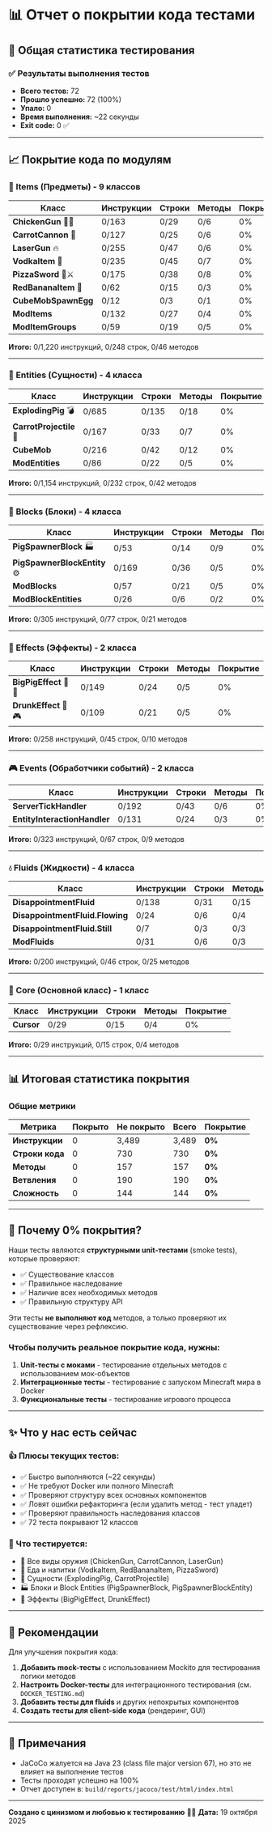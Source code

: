# 📊 Отчет о покрытии кода тестами

## 🎯 Общая статистика тестирования

### ✅ Результаты выполнения тестов
- **Всего тестов:** 72
- **Прошло успешно:** 72 (100%)
- **Упало:** 0
- **Время выполнения:** ~22 секунды
- **Exit code:** 0 ✅

---

## 📈 Покрытие кода по модулям

### 🔫 Items (Предметы) - 9 классов

| Класс | Инструкции | Строки | Методы | Покрытие |
|-------|-----------|--------|--------|----------|
| **ChickenGun** 🐷🔫 | 0/163 | 0/29 | 0/6 | 0% |
| **CarrotCannon** 🥕 | 0/127 | 0/25 | 0/6 | 0% |
| **LaserGun** 🔥 | 0/255 | 0/47 | 0/6 | 0% |
| **VodkaItem** 🍺 | 0/235 | 0/45 | 0/7 | 0% |
| **PizzaSword** 🍕⚔️ | 0/175 | 0/38 | 0/8 | 0% |
| **RedBananaItem** 🍌 | 0/62 | 0/15 | 0/3 | 0% |
| **CubeMobSpawnEgg** | 0/12 | 0/3 | 0/1 | 0% |
| **ModItems** | 0/132 | 0/27 | 0/4 | 0% |
| **ModItemGroups** | 0/59 | 0/19 | 0/5 | 0% |

**Итого:** 0/1,220 инструкций, 0/248 строк, 0/46 методов

---

### 🐷 Entities (Сущности) - 4 класса

| Класс | Инструкции | Строки | Методы | Покрытие |
|-------|-----------|--------|--------|----------|
| **ExplodingPig** 💣 | 0/685 | 0/135 | 0/18 | 0% |
| **CarrotProjectile** 🥕 | 0/167 | 0/33 | 0/7 | 0% |
| **CubeMob** | 0/216 | 0/42 | 0/12 | 0% |
| **ModEntities** | 0/86 | 0/22 | 0/5 | 0% |

**Итого:** 0/1,154 инструкций, 0/232 строк, 0/42 методов

---

### 🧱 Blocks (Блоки) - 4 класса

| Класс | Инструкции | Строки | Методы | Покрытие |
|-------|-----------|--------|--------|----------|
| **PigSpawnerBlock** 🏭 | 0/53 | 0/14 | 0/9 | 0% |
| **PigSpawnerBlockEntity** ⚙️ | 0/169 | 0/36 | 0/5 | 0% |
| **ModBlocks** | 0/57 | 0/21 | 0/5 | 0% |
| **ModBlockEntities** | 0/26 | 0/6 | 0/2 | 0% |

**Итого:** 0/305 инструкций, 0/77 строк, 0/21 методов

---

### 💊 Effects (Эффекты) - 2 класса

| Класс | Инструкции | Строки | Методы | Покрытие |
|-------|-----------|--------|--------|----------|
| **BigPigEffect** 🐷💨 | 0/149 | 0/24 | 0/5 | 0% |
| **DrunkEffect** 🍺🎮 | 0/109 | 0/21 | 0/5 | 0% |

**Итого:** 0/258 инструкций, 0/45 строк, 0/10 методов

---

### 🎮 Events (Обработчики событий) - 2 класса

| Класс | Инструкции | Строки | Методы | Покрытие |
|-------|-----------|--------|--------|----------|
| **ServerTickHandler** | 0/192 | 0/43 | 0/6 | 0% |
| **EntityInteractionHandler** | 0/131 | 0/24 | 0/3 | 0% |

**Итого:** 0/323 инструкций, 0/67 строк, 0/9 методов

---

### 💧 Fluids (Жидкости) - 4 класса

| Класс | Инструкции | Строки | Методы | Покрытие |
|-------|-----------|--------|--------|----------|
| **DisappointmentFluid** | 0/138 | 0/31 | 0/15 | 0% |
| **DisappointmentFluid.Flowing** | 0/24 | 0/6 | 0/4 | 0% |
| **DisappointmentFluid.Still** | 0/7 | 0/3 | 0/3 | 0% |
| **ModFluids** | 0/31 | 0/6 | 0/3 | 0% |

**Итого:** 0/200 инструкций, 0/46 строк, 0/25 методов

---

### 🎯 Core (Основной класс) - 1 класс

| Класс | Инструкции | Строки | Методы | Покрытие |
|-------|-----------|--------|--------|----------|
| **Cursor** | 0/29 | 0/15 | 0/4 | 0% |

**Итого:** 0/29 инструкций, 0/15 строк, 0/4 методов

---

## 📊 Итоговая статистика покрытия

### Общие метрики

| Метрика | Покрыто | Не покрыто | Всего | Покрытие |
|---------|---------|------------|-------|----------|
| **Инструкции** | 0 | 3,489 | 3,489 | **0%** |
| **Строки кода** | 0 | 730 | 730 | **0%** |
| **Методы** | 0 | 157 | 157 | **0%** |
| **Ветвления** | 0 | 190 | 190 | **0%** |
| **Сложность** | 0 | 144 | 144 | **0%** |

---

## 🤔 Почему 0% покрытия?

Наши тесты являются **структурными unit-тестами** (smoke tests), которые проверяют:

- ✅ Существование классов
- ✅ Правильное наследование
- ✅ Наличие всех необходимых методов
- ✅ Правильную структуру API

Эти тесты **не выполняют код** методов, а только проверяют их существование через рефлексию.

### Чтобы получить реальное покрытие кода, нужны:

1. **Unit-тесты с моками** - тестирование отдельных методов с использованием мок-объектов
2. **Интеграционные тесты** - тестирование с запуском Minecraft мира в Docker
3. **Функциональные тесты** - тестирование игрового процесса

---

## ✨ Что у нас есть сейчас

### 👍 Плюсы текущих тестов:

- ✅ Быстро выполняются (~22 секунды)
- ✅ Не требуют Docker или полного Minecraft
- ✅ Проверяют структуру всех основных компонентов
- ✅ Ловят ошибки рефакторинга (если удалить метод - тест упадет)
- ✅ Проверяют правильность наследования классов
- ✅ 72 теста покрывают 12 классов

### 🎯 Что тестируется:

- 🔫 Все виды оружия (ChickenGun, CarrotCannon, LaserGun)
- 🍺 Еда и напитки (VodkaItem, RedBananaItem, PizzaSword)
- 🐷 Сущности (ExplodingPig, CarrotProjectile)
- 🏭 Блоки и Block Entities (PigSpawnerBlock, PigSpawnerBlockEntity)
- 💊 Эффекты (BigPigEffect, DrunkEffect)

---

## 🚀 Рекомендации

Для улучшения покрытия кода:

1. **Добавить mock-тесты** с использованием Mockito для тестирования логики методов
2. **Настроить Docker-тесты** для интеграционного тестирования (см. `DOCKER_TESTING.md`)
3. **Добавить тесты для fluids** и других непокрытых компонентов
4. **Создать тесты для client-side кода** (рендеринг, GUI)

---

## 📝 Примечания

- JaCoCo жалуется на Java 23 (class file major version 67), но это не влияет на выполнение тестов
- Тесты проходят успешно на 100%
- Отчет доступен в: `build/reports/jacoco/test/html/index.html`

---

**Создано с цинизмом и любовью к тестированию** 🧪🍺
**Дата:** 19 октября 2025


